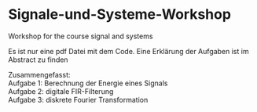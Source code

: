 # Signale-und-Systeme-Workshop
Workshop for the course signal and systems

Es ist nur eine pdf Datei mit dem Code. Eine Erklärung der Aufgaben ist im Abstract zu finden

Zusammengefasst:  
Aufgabe 1: Berechnung der Energie eines Signals  
Aufgabe 2: digitale FIR-Filterung  
Aufgabe 3: diskrete Fourier Transformation  
